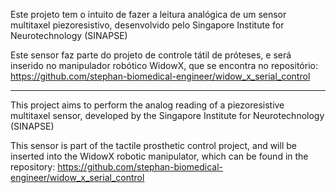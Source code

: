 Este projeto tem o intuito de fazer a leitura analógica de um sensor multitaxel piezoresistivo, desenvolvido pelo Singapore Institute for Neurotechnology (SINAPSE)

Este sensor faz parte do projeto de controle tátil de próteses, e será inserido no manipulador robótico WidowX, que se encontra no repositório: https://github.com/stephan-biomedical-engineer/widow_x_serial_control               

--------------------------------------------------------------------------------------------------------------------------------------------------

This project aims to perform the analog reading of a piezoresistive multitaxel sensor, developed by the Singapore Institute for Neurotechnology (SINAPSE)

This sensor is part of the tactile prosthetic control project, and will be inserted into the WidowX robotic manipulator, which can be found in the repository: https://github.com/stephan-biomedical-engineer/widow_x_serial_control